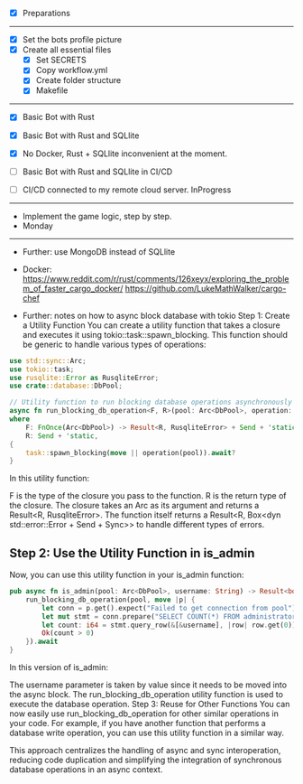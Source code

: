 - [X] Preparations
---
- [X] Set the bots profile picture
- [X] Create all essential files
	- [X] Set SECRETS
	- [X] Copy workflow.yml
	- [X] Create folder structure
	- [X] Makefile
	
---
- [X] Basic Bot with Rust
- [X] Basic Bot with Rust and SQLlite
- [X] No Docker, Rust + SQLlite inconvenient at the moment.

- [ ] Basic Bot with Rust and SQLlite in CI/CD
- [ ] CI/CD connected to my remote cloud server. InProgress
---
- Implement the game logic, step by step.
- Monday


---
- Further: use MongoDB instead of SQLlite
- Docker:
https://www.reddit.com/r/rust/comments/126xeyx/exploring_the_problem_of_faster_cargo_docker/
https://github.com/LukeMathWalker/cargo-chef

- Further: notes on how to async block database with tokio
Step 1: Create a Utility Function
You can create a utility function that takes a closure and executes it using tokio::task::spawn_blocking. This function should be generic to handle various types of operations:

```rust
use std::sync::Arc;
use tokio::task;
use rusqlite::Error as RusqliteError;
use crate::database::DbPool;

// Utility function to run blocking database operations asynchronously
async fn run_blocking_db_operation<F, R>(pool: Arc<DbPool>, operation: F) -> Result<R, Box<dyn std::error::Error + Send + Sync>>
where
    F: FnOnce(Arc<DbPool>) -> Result<R, RusqliteError> + Send + 'static,
    R: Send + 'static,
{
    task::spawn_blocking(move || operation(pool)).await?
}

```

In this utility function:

F is the type of the closure you pass to the function.
R is the return type of the closure.
The closure takes an Arc<DbPool> as its argument and returns a Result<R, RusqliteError>.
The function itself returns a Result<R, Box<dyn std::error::Error + Send + Sync>> to handle different types of errors.
## Step 2: Use the Utility Function in is_admin
Now, you can use this utility function in your is_admin function:
```rust
pub async fn is_admin(pool: Arc<DbPool>, username: String) -> Result<bool, Box<dyn std::error::Error + Send + Sync>> {
    run_blocking_db_operation(pool, move |p| {
        let conn = p.get().expect("Failed to get connection from pool");
        let mut stmt = conn.prepare("SELECT COUNT(*) FROM administrators WHERE username = ?1")?;
        let count: i64 = stmt.query_row(&[&username], |row| row.get(0))?;
        Ok(count > 0)
    }).await
}

```

In this version of is_admin:

The username parameter is taken by value since it needs to be moved into the async block.
The run_blocking_db_operation utility function is used to execute the database operation.
Step 3: Reuse for Other Functions
You can now easily use run_blocking_db_operation for other similar operations in your code. For example, if you have another function that performs a database write operation, you can use this utility function in a similar way.

This approach centralizes the handling of async and sync interoperation, reducing code duplication and simplifying the integration of synchronous database operations in an async context.
